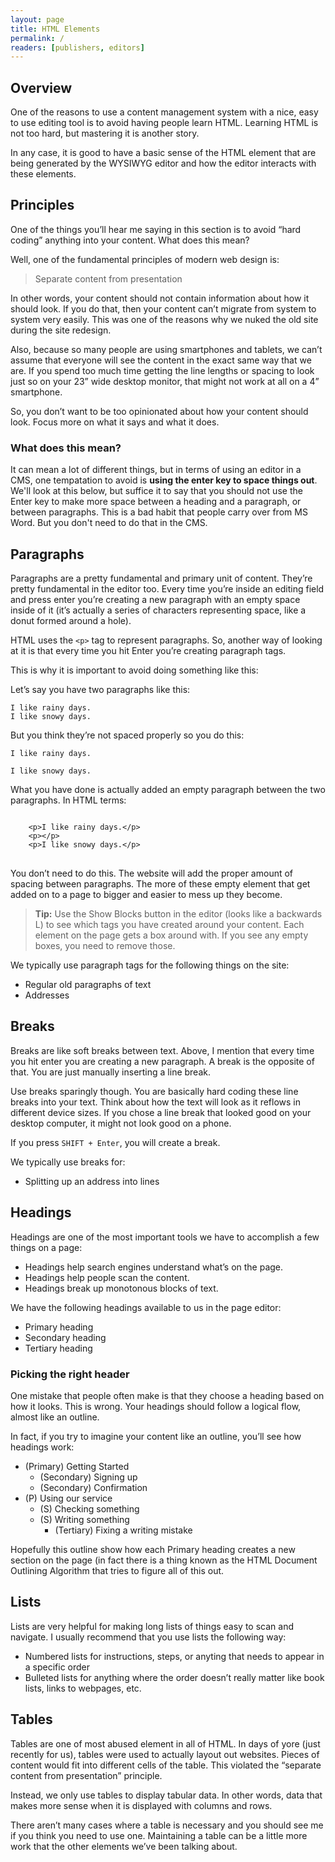 ```yaml
---
layout: page
title: HTML Elements
permalink: /
readers: [publishers, editors]
---
```


## Overview

One of the reasons to use a content management system with a nice, easy to use editing tool is to avoid having people learn HTML. Learning HTML is not too hard, but mastering it is another story.

In any case, it is good to have a basic sense of the HTML element that are being generated by the WYSIWYG editor and how the editor interacts with these elements.

## Principles

One of the things you’ll hear me saying in this section is to avoid “hard coding” anything into your content. What does this mean?

Well, one of the fundamental principles of modern web design is:

> Separate content from presentation

In other words, your content should not contain information about how it should look. If you do that, then your content can’t migrate from system to system very easily. This was one of the reasons why we nuked the old site during the site redesign.

Also, because so many people are using smartphones and tablets, we can’t assume that everyone will see the content in the exact same way that we are. If you spend too much time getting the line lengths or spacing to look just so on your 23” wide desktop monitor, that might not work at all on a 4” smartphone.

So, you don’t want to be too opinionated about how your content should look. Focus more on what it says and what it does.

### What does this mean?

It can mean a lot of different things, but in terms of using an editor in a CMS, one tempatation to avoid is **using the enter key to space things out**. We'll look at this below, but suffice it to say that you should not use the Enter key to make more space between a heading and a paragraph, or between paragraphs. This is a bad habit that people carry over from MS Word. But you don't need to do that in the CMS.

## Paragraphs

Paragraphs are a pretty fundamental and primary unit of content. They’re pretty fundamental in the editor too. Every time you’re inside an editing field and press enter you’re creating a new paragraph with an empty space inside of it (it’s actually a series of characters representing space, like a donut formed around a hole).

HTML uses the `<p>` tag to represent paragraphs. So, another way of looking at it is that every time you hit Enter you’re creating paragraph tags.

This is why it is important to avoid doing something like this:

Let’s say you have two paragraphs like this:

    I like rainy days.
    I like snowy days.

But you think they’re not spaced properly so you do this:

    I like rainy days.
    
    I like snowy days.

What you have done is actually added an empty paragraph between the two paragraphs. In HTML terms:

<div class="html">
<pre>
<code>
    &lt;p&gt;I like rainy days.&lt;/p&gt;
    &lt;p&gt;&lt;/p&gt;
    &lt;p&gt;I like snowy days.&lt;/p&gt;
</code>
</pre>
</div>

You don’t need to do this. The website will add the proper amount of spacing between paragraphs. The more of these empty element that get added on to a page to bigger and easier to mess up they become.

> **Tip:** Use the Show Blocks button in the editor (looks like a backwards L) to see which tags you have created around your content. Each element on the page gets a box around with. If you see any empty boxes, you need to remove those.

We typically use paragraph tags for the following things on the site:

- Regular old paragraphs of text
- Addresses

## Breaks

Breaks are like soft breaks between text. Above, I mention that every time you hit enter you are creating a new paragraph. A break is the opposite of that. You are just manually inserting a line break.

Use breaks sparingly though. You are basically hard coding these line breaks into your text. Think about how the text will look as it reflows in different device sizes. If you chose a line break that looked good on your desktop computer, it might not look good on a phone.

If you press `SHIFT + Enter`, you will create a break.

We typically use breaks for:

- Splitting up an address into lines

## Headings

Headings are one of the most important tools we have to accomplish a few things on a page:

- Headings help search engines understand what’s on the page.
- Headings help people scan the content.
- Headings break up monotonous blocks of text.

We have the following headings available to us in the page editor:

- Primary heading
- Secondary heading
- Tertiary heading

### Picking the right header

One mistake that people often make is that they choose a heading based on how it looks. This is wrong. Your headings should follow a logical flow, almost like an outline.

In fact, if you try to imagine your content like an outline, you’ll see how headings work:

- (Primary) Getting Started
    - (Secondary) Signing up
    - (Secondary) Confirmation
- (P) Using our service
    - (S) Checking something
    - (S) Writing something
        - (Tertiary) Fixing a writing mistake

Hopefully this outline show how each Primary heading creates a new section on the page (in fact there is a thing known as the HTML Document Outlining Algorithm that tries to figure all of this out.

## Lists

Lists are very helpful for making long lists of things easy to scan and navigate. I usually recommend that you use lists the following way:

- Numbered lists for instructions, steps, or anyting that needs to appear in a specific order
- Bulleted lists for anything where the order doesn’t really matter like book lists, links to webpages, etc.

## Tables

Tables are one of most abused element in all of HTML. In days of yore (just recently for us), tables were used to actually layout out websites. Pieces of content would fit into different cells of the table. This violated the “separate content from presentation” principle.

Instead, we only use tables to display tabular data. In other words, data that makes more sense when it is displayed with columns and rows.

There aren’t many cases where a table is necessary and you should see me if you think you need to use one. Maintaining  a table can be a little more work that the other elements we’ve been talking about.
